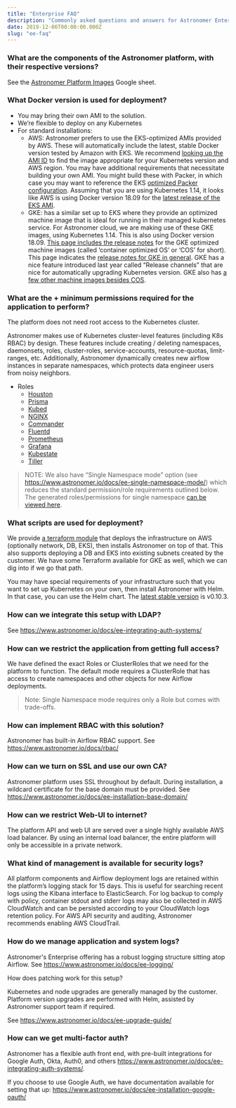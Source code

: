 ```yaml
---
title: "Enterprise FAQ"
description: "Commonly asked questions and answers for Astronomer Enterprise."
date: 2019-12-06T00:00:00.000Z
slug: "ee-faq"
---
```


### What are the components of the Astronomer platform, with their respective versions?

See the [Astronomer Platform Images](https://docs.google.com/spreadsheets/d/1jE8EA4YapKEghVvk0-4K_MdwoVe6-O7v4uCI03ke6yg/edit#gid=0) Google sheet.

### What Docker version is used for deployment?

* You may bring their own AMI to the solution.
* We’re flexible to deploy on any Kubernetes
* For standard installations:
  * AWS: Astronomer prefers to use the EKS-optimized AMIs provided by AWS. These will automatically include the latest, stable Docker version tested by Amazon with EKS. We recommend [looking up the AMI ID](https://docs.aws.amazon.com/eks/latest/userguide/eks-optimized-ami.html) to find the image appropriate for your Kubernetes version and AWS region. You may have additional requirements that necessitate building your own AMI. You might build these with Packer, in which case you may want to reference the EKS [optimized Packer configuration](https://github.com/awslabs/amazon-eks-ami). Assuming that you are using Kubernetes 1.14, it looks like AWS is using Docker version 18.09 for the [latest release of the EKS AMI](https://github.com/awslabs/amazon-eks-ami/blob/da2d05a60929f9d258355b8a597f2917c35896f4/eks-worker-al2.json#L17).
  * GKE: has a similar set up to EKS where they provide an optimized machine image that is ideal for running in their managed kubernetes service. For Astronomer cloud, we are making use of these GKE images, using Kubernetes 1.14. This is also using Docker version 18.09. [This page includes the release notes](https://cloud.google.com/container-optimized-os/docs/release-notes) for the GKE optimized machine images (called ‘container optimized OS’ or ‘COS’ for short). This page indicates the [release notes for GKE in general](https://cloud.google.com/kubernetes-engine/docs/release-notes). GKE has a nice feature introduced last year called “Release channels” that are nice for automatically upgrading Kubernetes version. GKE also has [a few other machine images besides COS](https://cloud.google.com/kubernetes-engine/docs/concepts/node-images).

### What are the + minimum permissions required for the application to perform?

The platform does not need root access to the Kubernetes cluster.

Astronomer makes use of Kubernetes cluster-level features (including K8s RBAC) by design. These features include creating / deleting namespaces, daemonsets, roles, cluster-roles, service-accounts, resource-quotas, limit-ranges, etc. Additionally, Astronomer dynamically creates new airflow instances in separate namespaces, which protects data engineer users from noisy neighbors.

* Roles
  * [Houston](https://github.com/astronomer/helm.astronomer.io/blob/v0.10.3-fix.4/charts/astronomer/templates/houston/houston-bootstrap-role.yaml)
  * [Prisma](https://github.com/astronomer/helm.astronomer.io/blob/v0.10.3-fix.4/charts/astronomer/templates/prisma/prisma-bootstrap-role.yaml)
  * [Kubed](https://github.com/astronomer/helm.astronomer.io/blob/v0.10.3-fix.4/charts/kubed/templates/kubed-clusterrole.yaml)
  * [NGINX](https://github.com/astronomer/helm.astronomer.io/blob/v0.10.3-fix.4/charts/nginx/templates/nginx-role.yaml)
  * [Commander](https://github.com/astronomer/helm.astronomer.io/blob/v0.10.3-fix.4/charts/astronomer/templates/commander/commander-role.yaml)
  * [Fluentd](https://github.com/astronomer/helm.astronomer.io/blob/v0.10.3-fix.4/charts/fluentd/templates/fluentd-clusterrole.yaml)
  * [Prometheus](https://github.com/astronomer/helm.astronomer.io/blob/v0.10.3-fix.4/charts/prometheus/templates/prometheus-role.yaml)
  * [Grafana](https://github.com/astronomer/helm.astronomer.io/blob/v0.10.3-fix.4/charts/grafana/templates/grafana-bootstrap-role.yaml)
  * [Kubestate](https://github.com/astronomer/helm.astronomer.io/blob/v0.10.3-fix.4/charts/kube-state/templates/kube-state-role.yaml)
  * [Tiller](https://github.com/astronomer/helm.astronomer.io/blob/tiller-clusterrole/charts/astronomer/templates/commander/tiller-clusterrole.yaml)

> NOTE: We also have  “Single Namespace mode” option (see https://www.astronomer.io/docs/ee-single-namespace-mode/) which reduces the standard permission/role requirements outlined below. The generated roles/permissions for single namespace [can be viewed here](https://gist.github.com/ianstanton/ee7b4785914c12ad47c18571504d614d).

### What scripts are used for deployment?

We provide [a terraform module](https://registry.terraform.io/modules/astronomer/astronomer-enterprise/aws/) that deploys the infrastructure on AWS (optionally network, DB, EKS), then installs Astronomer on top of that. This also supports deploying a DB and EKS into existing subnets created by the customer. We have some Terraform available for GKE as well, which we can dig into if we go that path.

You may have special requirements of your infrastructure such that you want to set up Kubernetes on your own, then install Astronomer with Helm. In that case, you can use the Helm chart. The [latest stable version](https://github.com/astronomer/helm.astronomer.io) is v0.10.3.

### How can we integrate this setup with LDAP?

See https://www.astronomer.io/docs/ee-integrating-auth-systems/

### How can we restrict the application from getting full access?

We have defined the exact Roles or ClusterRoles that we need for the platform to function. The default mode requires a ClusterRole that has access to create namespaces and other objects for new Airflow deployments.

> Note: Single Namespace mode requires only a Role but comes with trade-offs.

### How can implement RBAC with this solution?

Astronomer has built-in Airflow RBAC support. See https://www.astronomer.io/docs/rbac/

### How can we turn on SSL and use our own CA?

Astronomer platform uses SSL throughout by default. During installation, a wildcard certificate for the base domain must be provided. See https://www.astronomer.io/docs/ee-installation-base-domain/

### How can we restrict Web-UI to internet?

The platform API and web UI are served over a single highly available AWS load balancer. By using an internal load balancer, the entire platform will only be accessible in a private network.

### What kind of management is available for security logs?

All platform components and Airflow deployment logs are retained within the platform’s logging stack for 15 days. This is useful for searching recent logs using the Kibana interface to ElasticSearch. For log backup to comply with policy, container stdout and stderr logs may also be collected in AWS CloudWatch and can be persisted according to your CloudWatch logs retention policy. For AWS API security and auditing, Astronomer recommends enabling AWS CloudTrail.

### How do we manage application and system logs?

Astronomer's Enterprise offering has a robust logging structure sitting atop Airflow. See https://www.astronomer.io/docs/ee-logging/

How does patching work for this setup?

Kubernetes and node upgrades are generally managed by the customer. Platform version upgrades are performed with Helm, assisted by Astronomer support team if required.

See https://www.astronomer.io/docs/ee-upgrade-guide/

### How can we get multi-factor auth?

Astronomer has a flexible auth front end, with pre-built integrations for Google Auth, Okta, Auth0, and others https://www.astronomer.io/docs/ee-integrating-auth-systems/.

If you choose to use Google Auth, we have documentation available for setting that up: https://www.astronomer.io/docs/ee-installation-google-oauth/
